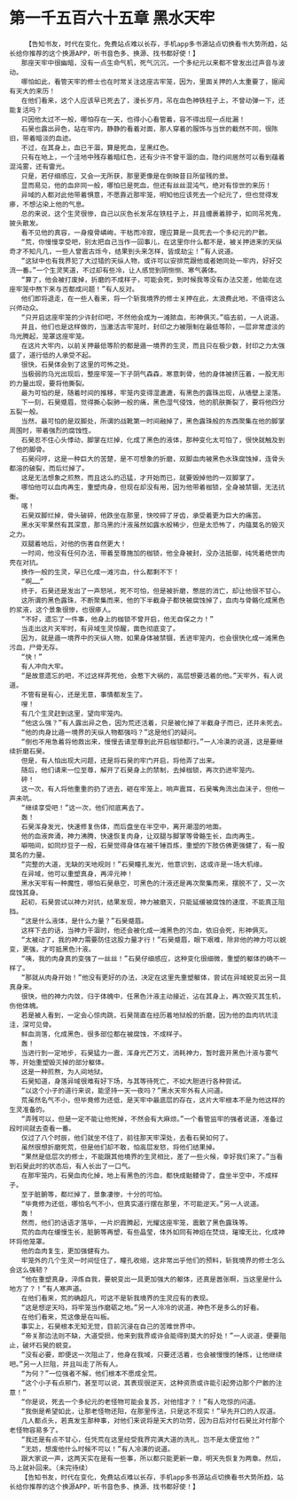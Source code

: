# 第一千五百六十五章 黑水天牢
        【告知书友，时代在变化，免费站点难以长存，手机app多书源站点切换看书大势所趋，站长给你推荐的这个换源APP，听书音色多、换源、找书都好使！】
       那座天牢中很幽暗，没有一点生命气机，死气沉沉，一个多纪元以来都不曾发出过声音与波动。
       哪怕如此，看管天牢的修士也在时常关注这座古牢笼，因为，里面关押的人太重要了，据闻有天大的来历！
       在他们看来，这个人应该早已死去了，漫长岁月，吊在血色神铁柱子上，不曾动弹一下，还能复活吗？
       只因他太过不一般，哪怕存在一天，也得小心看管着，容不得出现一点纰漏！
       石昊也露出异色，站在牢内，静静的看着对面，那人穿着的服饰与当世的截然不同，很陈旧，带着暗淡的血迹。
       不过，在其身上，血已干涸，算是死血，呈黑红色。
       只有在地上，一个洼地中残存着暗红色，还有少许不曾干涸的血，隐约间居然可以看到蕴着混沌雾，还有雷光。
       只是，若仔细感应，又会一无所获，那里更像是在倒映昔日所留残的景。
       显而易见，他的血非同一般，哪怕已是死血，但还有丝丝混沌气，绝对有惊世的来历！
       异域的人都对此他带着惧意，不愿靠近那牢笼，明知他应该死去一个纪元了，但也觉得发瘆，不想沾染上他的气息。
       总的来说，这个生灵很惨，自己以灰色长发吊在铁柱子上，并且缠裹着脖子，如同吊死鬼，披头散发。
       看不见他的真容，一身瘦骨嶙峋，干枯而冷寂，理应算是一具死去一个多纪元的尸骸。
       “荒，你慢慢享受吧，别太把自己当作一回事儿，在这里你什么都不是，被关押进来的天纵奇才不知凡几，一些人曾震古烁今，结果到头来怎样，皆成劫尘！”有人说道。
       “这狱中也有我界犯了大过错的天纵人物，或许可以安排荒跟他或者她同处一牢内，好好交流一番。”一个生灵笑道，不过却有些冷，让人感觉到阴恻恻、寒气袭体。
       “算了，他会被打废掉，折磨的不成样子，可能会死，到时候我等没有办法交差，他能在这座牢笼中熬下来与否都成问题！”有人反对。
       他们即将退走，在一些人看来，将一个斩我境界的修士关押在此，太浪费此地，不值得这么兴师动众。
       “只开启这座牢笼的少许封印吧，不然他会成为一滩脓血，形神俱灭。”临去前，一人说道。
       并且，他们也是这样做的，当激活古牢笼时，封印之力被限制在最低等阶，一层非常虚淡的乌光腾起，笼罩这座牢笼。
       在这片大牢内，以前关押最低等阶的都是遁一境界的生灵，而且只在极少数，封印之力太强盛了，道行低的人承受不起。
       很快，石昊体会到了这里的可怖之处。
       当极弱的乌光出现后，整座牢笼一下子阴气森森，寒意刺骨，他的身体被挤压着，一股无形的力量出现，要将他撕裂。
       最为可怕的是，随着时间的推移，牢笼内变得湿漉漉，有黑色的露珠出现，从墙壁上滚落。
       下一刻，石昊蹙眉，觉得撕心裂肺一般的痛，黑色湿气侵蚀，他的肌肤撕裂了，要将他四分五裂一般。
       当然，最可怕的是双脚处，所谓的战靴第一时间融掉了，黑色露珠般的东西聚集在他的脚掌周围时，带着强烈的腐蚀性。
       石昊忍不住心头悸动，脚掌在烂掉，化成了黑色的液体，那种变化太可怕了，很快就触及到了他的脚骨。
       石昊闷哼，这是一种巨大的苦楚，是不可想象的折磨，双脚血肉被黑色水珠腐蚀掉，连骨头都溶的破裂，而后烂掉了。
       这是无法想象之煎熬，而且这么的迅猛，才开始而已，就要毁掉他的一双脚掌了。
       哪怕他可以血肉再生，重塑肉身，但现在却没有用，因为他带着枷锁，全身被禁锢，无法抗衡。
       喀！
       石昊双脚烂掉，骨头破碎，他跌坐在那里，快咬碎了牙齿，承受着更为巨大的痛苦。
       黑水天牢果然有其深意，那乌黑的汁液虽然如露水般稀少，但是太恐怖了，内蕴莫名的毁灭之力。
       双腿着地后，对他的伤害自然更大！
       一时间，他没有任何办法，带着至尊施加的枷锁，他全身被封，没办法抵御，纯凭着绝世肉壳在对抗。
       换作一般的生灵，早已化成一滩污血，什么都剩不下！
       “啊……”
       终于，石昊还是发出了一声怒吼，死不可怕，但是被折磨，憋屈的消亡，却让他很不甘心。
       这所谓的黑色露珠，不断聚集而来，他的下半截身子都快被腐蚀掉了，血肉与骨骼化成黑色的浆液，这个景象很惨，也很瘆人。
       “不好，遗忘了一件事，他身上的枷锁不曾开启，他无自保之力！”
       当走出这片天牢时，有异域生灵惊醒，面色彻底变了。
       因为，就是遁一境界中的天纵人物，如果身体被禁锢，丢进牢笼内，也会很快化成一滩黑色污血，尸骨无存。
       “快！”
       有人冲向大牢。
       “是故意遗忘的吧，不过这样弄死他，会惹下大祸的，高层想要活着的他。”天牢外，有人说道。
       不管有是有心，还是无意，事情都发生了。
       嗖！
       有几个生灵赶到这里，望向牢笼内。
       “他这么强？”有人露出异之色，因为荒还活着，只是被化掉了半截身子而已，还并未死去。
       “他的肉身比遁一境界的天纵人物都强吗？”这是他们的疑问。
       “倒也不用急着将他救出来，慢慢去请至尊到此开启枷锁都行。”一人冷漠的说道，这是要继续折磨石昊。
       但是，有人怕出现大问题，还是将石昊的牢门开启，将他弄了出来。
       随后，他们请来一位至尊，解开了石昊身上的禁制，去掉枷锁，再次扔进牢笼内。
       砰！
       这一次，有人将他重重的扔了进去，砸在牢笼上，响声震耳，石昊嘴角流出血沫子，但他一声未吭。
       “继续享受吧！”这一次，他们彻底离去了。
       轰！
       石昊浑身发光，快速修复伤体，而后盘坐在半空中，离开潮湿的地面。
       他的血液奔涌，神力沸腾，快速恢复肉身，让双腿与脚掌等骨骼生长，血肉再生。
       噼啪间，如同炒豆子一般，石昊觉得身体在被千锤百炼，重塑的下肢仿佛更强健了，有一股莫名的力量。
       “完整的大道，无缺的天地规则！”石昊瞳孔发光，他意识到，这或许是一场大机缘。
       在异域，他可以重塑真身，再淬元神！
       黑水天牢有一种魔性，哪怕石昊悬空，可黑色的汁液还是再次聚集而来，摆脱不了，又一次腐蚀其身。
       起初，石昊尝试以神力对抗，结果发现，神力被磨灭，只能延缓被腐蚀的速度，不能真正阻挡。
       “这是什么液体，是什么力量？”石昊蹙眉。
       这样下去的话，当神力干涸时，他还会被化成一滩黑色的污血，依旧会死，形神俱灭。
       “太被动了，我的神力需要防住这股力量才行！”石昊蹙眉，眼下艰难，除非他的神力可以蜕变，更强，才可抵黑色汁液。
       “咦，我的肉身真的变强了一丝丝！”石昊仔细感应，这种变化很细微，重塑的躯体的确不一样了。
       “那就从肉身开始！”他没有更好的办法，决定在这里先重塑躯体，尝试在异域蜕变出另一具真身来。
       很快，他的神力内敛，归于体魄中，任黑色汁液主动接近，沾在其身上，再次毁灭其生机，伤他体魄。
       若是被人看到，一定会心惊肉跳，石昊简直在经历着地狱般的折磨，因为他的血肉坑坑洼洼，深可见骨。
       鲜血淌落，化成黑色，很多部位都在被腐蚀，不成样子。
       轰！
       当进行到一定地步，石昊猛力一震，浑身光芒万丈，消耗神力，暂时震开黑色汁液与雾气等，开始重塑毁灭掉的部分躯体。
       这是一种煎熬，为人间地狱。
       石昊知道，身落异域很难有好下场，与其等待死亡，不如大胆进行各种尝试。
       “以这个小子的道行来说，能坚持一天一夜吗？”黑水天牢外有人问道。
       荒虽然名气不小，但毕竟修为还低，是天牢中最底层的存在，这片大牢根本不是为他这样的生灵准备的。
       “弄残可以，但是一定不能让他死掉，不然会有大麻烦。”一个看管监牢的强者说道，准备过段时间就去查看一番。
       仅过了八个时辰，他们就坐不住了，前往那天牢深处，去看石昊如何了。
       虽然很想折磨死荒，但是他们却不敢，怕高层发怒，将他们结果掉。
       “果然是低层次的修士，不能跟其他境界的生灵相比，差了一些火候，幸好我们来了。”当看到石昊此时的状态后，有人长出了一口气。
       在那牢笼内，石昊血肉化掉，地上有黑色的污血，都快成骷髅骨了，盘坐半空中，不成样子。
       至于脏腑等，都烂掉了，景象凄惨，十分的可怕。
       “毕竟修为还低，哪怕名气不小，但真实道行摆在那里，不可能逆天。”另一人说道。
       轰！
       然而，他们的话语才落毕，一片炽霞腾起，光耀这座牢笼，震散了黑色露珠等。
       荒的血肉在缓慢生长，脏腑等再塑，有些晶莹，体外如同有神焰在焚烧，璀璨无比，化成神环将他笼罩。
       他的血肉复生，更加强健有力。
       牢笼外的几个生灵一时间怔住了，瞳孔收缩，这非常出乎他们的预料，斩我境界的修士怎么会这么强韧？
       “他在重塑真身，淬炼自我，要蜕变出一具更加强大的躯体，还真是嚣张啊，当这里是什么地方了？！”有人寒声道。
       在他们看来，荒的确超凡，可这不是斩我境界的生灵应有的表现。
       “这是想逆天吗，将牢笼当作磨砺之地。”另一人冷冷的说道，神色不是多么的好看。
       在他们看来，荒这像是在叫板。
       事实上，石昊根本无知无觉，目前沉浸在自己的苦难世界中。
       “帝关那边法则不缺，大道受损，他来到我界或许会能得到莫大的好处！”一人说道，便要阻止，破坏石昊的蜕变。
       “没有必要，即便这一次阻止了，他身在我域，只要还活着，也会被慢慢的锤炼，让他继续吧。”另一人拦阻，并且叫走了所有人。
       “为何？”一位强者不解，他们根本不愿成全荒。
       “这个小子有点邪门，甚至可以说，其表现很逆天，这种资质或许能引起旁边那个尸骸的注意！”
       “你是说，死去一个多纪元的老怪物可能会复苏，对他惜才？！”有人吃惊的问道。
       “我倒是希望如此，让那老怪物还阳，在那里传法，只是这不现实！”早先开口的人叹道。
       几人都点头，若真发生那种事，对他们来说将是天大的功劳，因为日后对付石昊比对付那个老怪物容易多了。
       “我还是有点不甘心，任凭荒在这里经受我界完满大道的洗礼，岂不是太便宜他？”
       “无妨，想废他什么时候不可以！”有人冷漠的说道。
       跟大家说一声，这两天实在是有一些事，所以都只能更新一章，明天先恢复为两章。然后，马上就补回来。（未完待续）
       【告知书友，时代在变化，免费站点难以长存，手机app多书源站点切换看书大势所趋，站长给你推荐的这个换源APP，听书音色多、换源、找书都好使！】